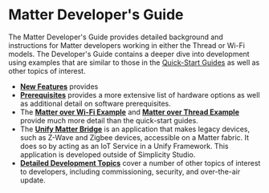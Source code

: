 # Matter Developer's Guide

The Matter Developer's Guide provides detailed background and instructions for
Matter developers working in either the Thread or Wi-Fi models. The Developer's
Guide contains a deeper dive into development using examples that are similar to
those in the [Quick-Start Guides](/matter/<docspace-docleaf-version>/matter-overview)
as well as other topics of interest.

- [**New Features**](/matter/<docspace-docleaf-version>/matter-new-features) provides 
- [**Prerequisites**](/matter/<docspace-docleaf-version>/matter-prerequisites) provides
a more extensive list of hardware options as well as additional detail on software
prerequisites.
- The [**Matter over Wi-Fi Example**](/matter/<docspace-docleaf-version>/matter-wifi) and
  [**Matter over Thread Example**](/matter/<docspace-docleaf-version>/matter-thread)
  provide much more detail than the quick-start guides.
- The [**Unify Matter Bridge**](/matter/<docspace-docleaf-version>/matter-bridge) is an application that makes legacy devices, such as Z-Wave and Zigbee devices, accessible on a Matter fabric. It does so by acting as an IoT Service in a Unify Framework. This application is developed outside of Simplicity Studio. 
- [**Detailed Development Topics**](/matter/<docspace-docleaf-version>/matter-overview-guides) cover
  a number of other topics of interest to developers, including commissioning, security, and
  over-the-air update. 
